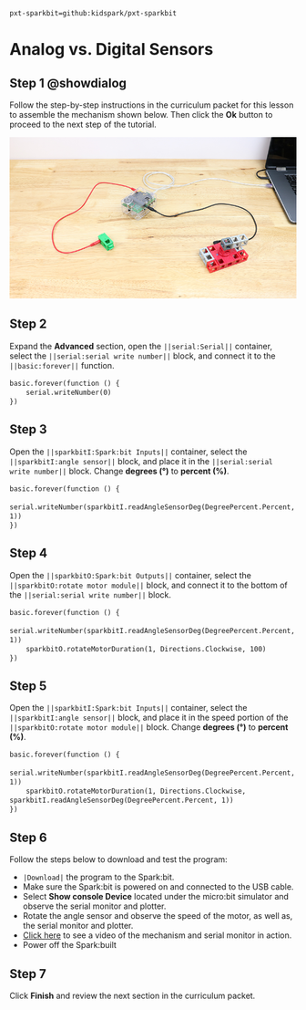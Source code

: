 ```package
pxt-sparkbit=github:kidspark/pxt-sparkbit
```

# Analog vs. Digital Sensors

## Step 1 @showdialog

Follow the step-by-step instructions in the curriculum packet for this lesson to assemble the mechanism shown below. Then click the **Ok** button to proceed to the next step of the tutorial.

![sensors-1](https://raw.githubusercontent.com/KidSpark/tutorials/master/assets/2-1-sensors-1.png)

## Step 2

Expand the **Advanced** section, open the ``||serial:Serial||`` container, select the ``||serial:serial write number||`` block, and connect it to the ``||basic:forever||`` function.

```blocks
basic.forever(function () {
    serial.writeNumber(0)
})
```
## Step 3

Open the ``||sparkbitI:Spark:bit Inputs||`` container, select the ``||sparkbitI:angle sensor||`` block, and place it in the ``||serial:serial write number||`` block. Change **degrees (°)** to **percent (%)**.

```blocks
basic.forever(function () {
    serial.writeNumber(sparkbitI.readAngleSensorDeg(DegreePercent.Percent, 1))
})
```

## Step 4

Open the ``||sparkbitO:Spark:bit Outputs||`` container, select the ``||sparkbitO:rotate motor module||`` block, and connect it to the bottom of the ``||serial:serial write number||`` block.

``` blocks
basic.forever(function () {
    serial.writeNumber(sparkbitI.readAngleSensorDeg(DegreePercent.Percent, 1))
    sparkbitO.rotateMotorDuration(1, Directions.Clockwise, 100)
})
```

## Step 5

Open the ``||sparkbitI:Spark:bit Inputs||`` container, select the ``||sparkbitI:angle sensor||`` block, and place it in the speed portion of the ``||sparkbitO:rotate motor module||`` block. Change **degrees (°)** to **percent (%)**.

```blocks
basic.forever(function () {
    serial.writeNumber(sparkbitI.readAngleSensorDeg(DegreePercent.Percent, 1))
    sparkbitO.rotateMotorDuration(1, Directions.Clockwise, sparkbitI.readAngleSensorDeg(DegreePercent.Percent, 1))
})
```

## Step 6

Follow the steps below to download and test the program:
* ``|Download|`` the program to the Spark:bit.
* Make sure the Spark:bit is powered on and connected to the USB cable.
* Select **Show console Device** located under the micro:bit simulator and observe the serial monitor and plotter.
* Rotate the angle sensor and observe the speed of the motor, as well as, the serial monitor and plotter.
* [Click here](https://youtu.be/SUECpRQ2Mxs) to see a video of the mechanism and serial monitor in action.
* Power off the Spark:built

## Step 7

Click **Finish** and review the next section in the curriculum packet.